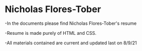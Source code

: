 # Nicholas Flores-Tober

-In the documents please find Nicholas Flores-Tober's resume

-Resume is made purely of HTML and CSS.

-All materials contained are current and updated last on 8/9/21 
